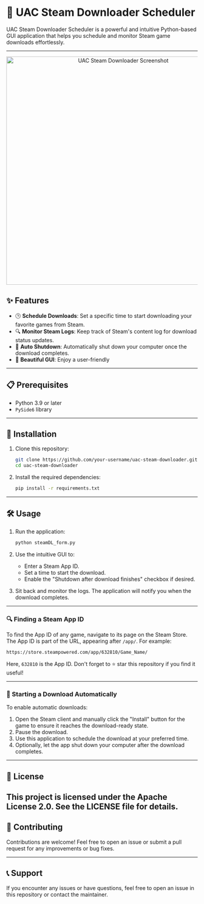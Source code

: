 # 🌟 UAC Steam Downloader Scheduler

UAC Steam Downloader Scheduler is a powerful and intuitive Python-based GUI application that helps you schedule and monitor Steam game downloads effortlessly.

---


<div align="center">
  <img src="https://github.com/user-attachments/assets/f06b47bc-9dd2-4e22-9346-8a3eb0b4aa05" alt="UAC Steam Downloader Screenshot" width="600">
</div>

## ✨ Features

- 🕒 **Schedule Downloads**: Set a specific time to start downloading your favorite games from Steam.
- 🔍 **Monitor Steam Logs**: Keep track of Steam's content log for download status updates.
- 🛑 **Auto Shutdown**: Automatically shut down your computer once the download completes.
- 🎨 **Beautiful GUI**: Enjoy a user-friendly

---

## 📋 Prerequisites

- Python 3.9 or later
- `PySide6` library

---

## 🚀 Installation

1. Clone this repository:
   ```bash
   git clone https://github.com/your-username/uac-steam-downloader.git
   cd uac-steam-downloader
   ```

2. Install the required dependencies:
   ```bash
   pip install -r requirements.txt
   ```

---

## 🛠️ Usage

1. Run the application:
   ```bash
   python steamDL_form.py
   ```

2. Use the intuitive GUI to:
   - Enter a Steam App ID.
   - Set a time to start the download.
   - Enable the "Shutdown after download finishes" checkbox if desired.

3. Sit back and monitor the logs. The application will notify you when the download completes.

---

### 🔍 Finding a Steam App ID

To find the App ID of any game, navigate to its page on the Steam Store. The App ID is part of the URL, appearing after `/app/`. For example:

```
https://store.steampowered.com/app/632810/Game_Name/
```

Here, `632810` is the App ID. Don't forget to ⭐ star this repository if you find it useful!

---

### 🔄 Starting a Download Automatically

To enable automatic downloads:

1. Open the Steam client and manually click the "Install" button for the game to ensure it reaches the download-ready state.
2. Pause the download.
3. Use this application to schedule the download at your preferred time.
4. Optionally, let the app shut down your computer after the download completes.



---

## 📜 License

This project is licensed under the Apache License 2.0. See the LICENSE file for details.
---

## 🤝 Contributing

Contributions are welcome! Feel free to open an issue or submit a pull request for any improvements or bug fixes.

---

## 📞 Support

If you encounter any issues or have questions, feel free to open an issue in this repository or contact the maintainer.


